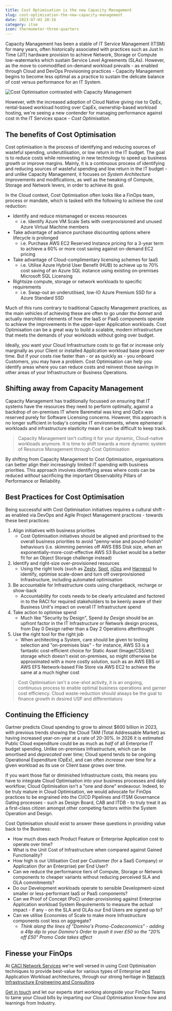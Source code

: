 ```yaml
---
title: Cost Optimisation is the new Capacity Management
slug: cost-optimisation-the-new-capacity-management
date: 2023-07-03 20:16
category: itsm
icon: thermometer-three-quarters
---
```


Capacity Management has been a stable of IT Service Management (ITSM) for many years, often historically associated with practices such as Just In Time (JIT) hardware provision to achieve Network, Storage or Compute low-watermarks which sustain Service Level Agreements (SLAs). However, as the move to commodified on-demand workload prevails - as enabled through Cloud and DevOps Provisioning practices - Capacity Management begins to become less optimal as a practice to sustain the delicate balance of cost versus performance for an IT System.

![Cost Optimisation contrasted with Capacity Management](/img/cost-optimisation-capacity-management.jpg)

However, with the increased adoption of Cloud Native giving rise to OpEx, rental-based workload hosting over CapEx, ownership-based workload hosting, we're seeing a new contender for managing performance against cost in the IT Services space - _Cost Optimisation_.

## The benefits of Cost Optimisation
Cost optimisation is the process of identifying and reducing sources of wasteful spending, underutilisation, or low return in the IT budget. The goal is to reduce costs while reinvesting in new technology to speed up business growth or improve margins. Mainly, it is a continuous process of identifying and reducing sources of wasteful spending and low return in the IT budget - and unlike Capacity Management, it focuses on *System Architecture* improvements and modifications, as well as the tweaking of Compute, Storage and Network levers, in order to achieve its goal.

In the Cloud context, Cost Optimisation often looks like a FinOps team, process or mandate, which is tasked with the following to achieve the cost reduction:

* Identify and reduce mismanaged or excess resources
  * i.e. Identify Azure VM Scale Sets with overprovisioned and unused Azure Virtual Machine members
* Take advantage of advance purchase discounting options where lifecycle is prolonged
  * i.e. Purchase AWS EC2 Reserved Instance pricing for a 3-year term to achieve a 60% or more cost saving against on-demand EC2 pricing
* Take advantage of Cloud-complimentary licensing schemes for IaaS
  * i.e. Utilise Azure Hybrid User Benefit (HUB) to achieve up to 70% cost saving of an Azure SQL instance using existing on-premises Microsoft SQL Licensing
* Rightsize compute, storage or network workloads to specific requirements
  * i.e. Swap-out an underutilised, low-IO Azure Premium SSD for a Azure Standard SSD

Much of this runs contrary to traditional Capacity Management practices, as the main vehicles of achieving these are often to go _under the bonnet_ and actually _rearchitect_ elements of how the IaaS or PaaS components operate to achieve the improvements in the upper-layer Application workloads. Cost Optimisation can be a great way to build a scalable, modern infrastructure that meets the demands of your workloads without going over budget.

Ideally, you want your Cloud Infrastructure costs to go flat or increase only marginally as your Client or installed Application workload base grows over time. But if your costs rise faster than - or as quickly as - you onboard Customers, you may have a problem. Cost Optimisation can help you identify areas where you can reduce costs and reinvest those savings in other areas of your Infrastructure or Business Operations.

## Shifting away from Capacity Management
Capacity Management has traditionally focussed on ensuring that IT systems have the resources they need to perform optimally, against a backdrop of on-premises IT where Baremetal was king and OpEx was reserved purely for Software Licensing concerns. However, this approach is no longer sufficient in today's complex IT environments, where ephemeral workloads and infrastructure elasticity mean it can be difficult to keep track.

> Capacity Management isn't cutting it for your dynamic, Cloud-native workloads anymore. It is time to shift towards a more dynamic system of Resource Management through Cost Optimisation

By shifting from Capacity Management to Cost Optimisation, organisations can better align their increasingly limited IT spending with business priorities. This approach involves identifying areas where costs can be reduced _without_ sacrificing the important Observability Pillars of Performance or Reliability.

## Best Practices for Cost Optimisation
Being successful with Cost Optimisation initiatives requires a cultural shift - as enabled via DevOps and Agile Project Management practices - towards these best practices:

1. Align initiatives with business priorities
    * Cost Optimisation initiatives should be aligned and prioritised to the overall business priorities to avoid "penny-wise and pound-foolish" behaviours (i.e. skimming pennies off AWS EBS Disk size, when an exponentially-more-cost-effective AWS S3 Bucket would be a better fit for an Object Storage challenge instead)
2. Identify and right-size over-provisioned resources
    * Using the right tools (such as [Zesty](https://zesty.co), [Spot](https://spot.io), [nOps](https://www.nops.io) and [Harness](https://harness.io/products/cloud-cost/)) to identify, optimise scale-down and turn off overprovisioned Infrastructure, including automated optimisation
3. Be accountable for Infrastructure costs using chargeback, recharge or show-back
    * Accountability for costs needs to be clearly articulated and factored in to the RACI for required stakeholders to be keenly aware of their Business Unit's impact on overall IT Infrastructure spend
4. Take action to optimise spend
    * Much like "Security by Design", Spend _by Design_ should be an upfront factor in the IT Infrastructure or Network design process, from Day 0 Design rather than a Day 2 Operations afterthought
5. Use the right tool for the right job
    * When architecting a System, care should be given to tooling selection and "on-premises bias" - for instance, AWS S3 is a fantastic cost-efficient choice for Static Asset (Image/CSS/etc) storage which doesn't exist on-premises, so might otherwise be approximated with a more costly solution, such as an AWS EBS or AWS EFS Network-based File Store via AWS EC2 to achieve the same at a much higher cost

> Cost Optimisation isn't a one-shot activity, it is an ongoing, continuous process to enable optimal business operations and garner cost efficiency. Cloud waste-reduction should always be the goal to finance growth in desired USP and differentiators

## Continuing the Efficiency
Gartner predicts Cloud spending to grow to almost $600 billion in 2023, with previous trends showing the Cloud TAM (Total Addressable Market) as having increased year-on-year at a rate of 20-30%. In 2026 it is estimated Public Cloud expenditure could be as much as _half_ of all Enterprise IT budget spending. Unlike on-premises Infrastructure, which can be amortised and _deprecated_ over time; Cloud spend tends to be ongoing Operational Expenditure (OpEx), and can often _increase_ over time for a given workload as its use or Client base grows over time.

If you want those flat or diminished Infrastructure costs, this means you have to integrate Cloud Optimisation into your business processes and daily workflow; Cloud Optimisation isn't a "one and done" endeavour. Indeed, to be truly mature in Cloud Optimisation, we would advocate for FinOps practices to be engrained into the CI/CD Pipelines and ITSM Governance Gating processes - such as Design Board, CAB and ITDB - to truly treat it as a first-class citizen amongst other competing factors within the System Operation and Design.

Cost Optimisation should exist to answer these questions in providing value back to the Business:

* How much does each Product Feature or Enterprise Application cost to operate over time?
* What is the Unit Cost of Infrastructure when compared against Gained Functionality?
* How high is our Utilisation Cost per Customer (for a SaaS Company) or Application (for an Enterprise) per End User?
* Can we reduce the performance tiers of Compute, Storage or Network components to cheaper variants without reducing perceived SLA and OLA commitments?
* Do our Development workloads operate to sensible Development-sized smaller or less-performant IaaS or PaaS components?
* Can we Proof of Concept (PoC) under-provisioning against Enterprise Application workload System Requirements to measure the _actual_ impact - if any - on the SLA and OLAs our End Users are signed up to?
* Can we utilise Economies of Scale to make more Infrastructure components cost less on aggregate?
    * _Think along the lines of "Domino's Promo-Codeconomics" - adding a 49p dip to your Domino's Order to push it over £50 so the "20% off £50" Promo Code takes affect_

## Finesse your FinOps
At [CACI Network Services](https://www.caci.co.uk/services/cloud-infrastructure/) we're well versed in using Cost Optimisation techniques to provide best-value for various types of Enterprise and Application Workload architectures, through our strong heritage in [Network Infrastructure Engineering and Consulting](https://www.caci.co.uk/services/network-infrastructure-consulting/).

[Get in touch](https://www.caci.co.uk/contact/#contact-form) and let our experts start working alongside your FinOps Teams to tame your Cloud bills by imparting our Cloud Optimisation know-how and learnings from Industry.
